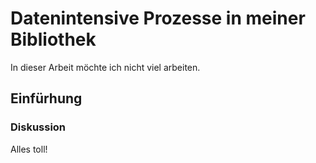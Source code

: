 # Datenintensive Prozesse in meiner Bibliothek

In dieser Arbeit möchte ich nicht viel arbeiten.

## Einfürhung


### Diskussion 

Alles toll!

